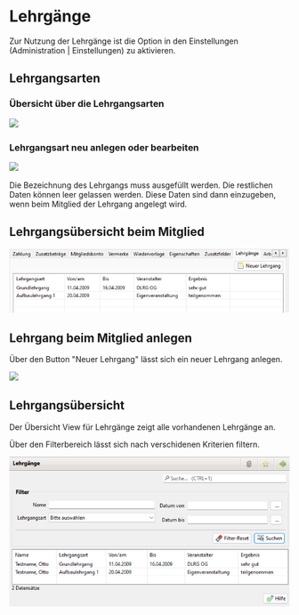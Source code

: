 # Lehrgänge

Zur Nutzung der Lehrgänge ist die Option in den Einstellungen \(Administration \| Einstellungen\) zu aktivieren.

## Lehrgangsarten

### Übersicht über die Lehrgangsarten

![](../../assets/lehrgangsarten.jpg)

### Lehrgangsart neu anlegen oder bearbeiten

![](../../assets/lehrgangsart.jpg)

Die Bezeichnung des Lehrgangs muss ausgefüllt werden. Die restlichen Daten können leer gelassen werden. Diese Daten sind dann einzugeben, wenn beim Mitglied der Lehrgang angelegt wird.

## Lehrgangsübersicht beim Mitglied

![](../../assets/mitgliedlehrgaenge.png)

## Lehrgang beim Mitglied anlegen

Über den Button "Neuer Lehrgang" lässt sich ein neuer Lehrgang anlegen.

![](../../assets/mitgliedlehrgang-2.jpg)

## Lehrgangsübersicht

Der Übersicht View für Lehrgänge zeigt alle vorhandenen Lehrgänge an.

Über den Filterbereich lässt sich nach verschidenen Kriterien filtern.

![](../../assets/lehrgaenge_liste.png)


